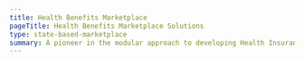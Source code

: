 ```yaml
---
title: Health Benefits Marketplace
pageTitle: Health Benefits Marketplace Solutions
type: state-based-marketplace
summary: A pioneer in the modular approach to developing Health Insurance Exchanges
---
```

